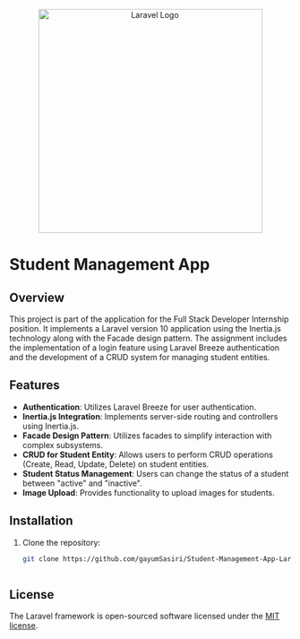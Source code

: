 <p align="center"><a href="https://laravel.com" target="_blank"><img src="https://raw.githubusercontent.com/laravel/art/master/logo-lockup/5%20SVG/2%20CMYK/1%20Full%20Color/laravel-logolockup-cmyk-red.svg" width="400" alt="Laravel Logo"></a></p>



# Student Management App  

## Overview

This project is part of the application for the Full Stack Developer Internship position. It implements a Laravel version 10 application using the Inertia.js technology along with the Facade design pattern. The assignment includes the implementation of a login feature using Laravel Breeze authentication and the development of a CRUD system for managing student entities.

## Features

- **Authentication**: Utilizes Laravel Breeze for user authentication.
- **Inertia.js Integration**: Implements server-side routing and controllers using Inertia.js.
- **Facade Design Pattern**: Utilizes facades to simplify interaction with complex subsystems.
- **CRUD for Student Entity**: Allows users to perform CRUD operations (Create, Read, Update, Delete) on student entities.
- **Student Status Management**: Users can change the status of a student between "active" and "inactive".
- **Image Upload**: Provides functionality to upload images for students.

## Installation

1. Clone the repository:

   ```bash
   git clone https://github.com/gayumSasiri/Student-Management-App-Laravel-10.git



## License

The Laravel framework is open-sourced software licensed under the [MIT license](https://opensource.org/licenses/MIT).
